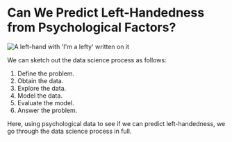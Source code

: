 # Can We Predict Left-Handedness from Psychological Factors?

![A left-hand with 'I'm a lefty' written on it](https://imgur.com/BhrAgSx.jpg)

We can sketch out the data science process as follows:

1. Define the problem.
2. Obtain the data.
3. Explore the data.
4. Model the data.
5. Evaluate the model.
6. Answer the problem.

Here, using psychological data to see if we can predict left-handedness, we go through the data science process in full.
